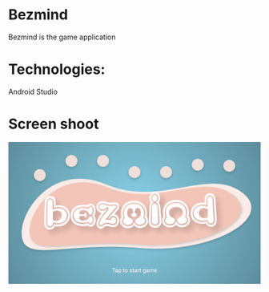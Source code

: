 # Bezmind
Bezmind is the game application
# Technologies: 
Android Studio
# Screen shoot
![Welcome Scene](https://github.com/minh3td97/bezmind/blob/master/images/WelcomeScene.png)
